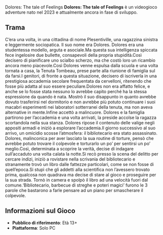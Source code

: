 Dolores: The tale of Feelings
**Dolores: The tale of Feelings** è un videogioco adventure nato nel 2023 e attualmente ancora in fase di sviluppo. 

## Trama
C’era una volta, in una cittadina di nome Plesentiville, una ragazzina sinistra e leggermente sociopatica. Il suo nome era Dolores. Dolores era una studentessa modello, arguta e asociale.Ma questa sua intelligenza spiccata fece ingelosire due bullette, consapevoli della propria stupidità.Così decisero di pianificare uno scialbo scherzo, ma che costò loro un ricambio ancora meno piacevole.Così Dolores venne espulsa dalla scuola e una volta tornata a casa, la Tenuta Tombeau, prese parte alla riunione di famiglia sul da farsi.I genitori, di fronte a questa situazione, decisero di iscriverla in una prestigiosa accademia secolare frequentata da cervelloni, ritenendo che fosse più adatta al suo essere peculiare.Dolores non era affatto felice, e anche se lo fosse stata nessuno lo avrebbe capito perché ha la stessa espressione da quando è nata. Mostrò il suo disappunto in quanto avrebbe dovuto trasferirsi nel dormitorio e non avrebbe più potuto continuare i suoi macabri esperimenti nei laboratori sotterranei della tenuta, ma non aveva alternative in mente.Infine accettò a malincuore. Dolores e la famiglia partirono per l’accademia e una volta arrivati, la preside accolse la ragazza scortandola nella sua stanza. Dolores ripose il contenuto delle valige negli appositi armadi e iniziò a esplorare l’accademia.Il giorno successivo al suo arrivo, un omicidio scosse l’atmosfera: il bibliotecario era stato assassinato. Dolores, malinconica per aver lasciato la sua routine di torture, pensò che avrebbe potuto trovare il colpevole e torturarlo un po’ per sentirsi un po’ meglio.Così, determinata a scoprire la verità, decise di indagare sull’accaduto una volta calata la notte.Si recò presso la scena del delitto per cercare indizi, iniziò a rovistare nella scrivania del bibliotecario e stranamente trovò un libro dalle fattezze particolari, come se non fosse di quell’epoca.Si stupì che gli addetti alla scientifica non l’avessero trovato prima, qualcosa non quadrava ma decise di stare al gioco e proseguire per la sua strada. Tornò in camera e spolpò il libro ad una velocità fuori dal comune.‘Bibliotecario, barbecue di streghe e poteri magici’ furono le 3 parole che bastarono a farle pensare ad un piano per smascherare il colpevole.

## Informazioni sul Gioco

* **Pubblico di riferimento**: Età 13+
* **Piattaforma**: Solo PC
